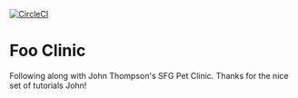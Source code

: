[![CircleCI](https://circleci.com/gh/ScottHensen/foo-clinic.svg?style=svg)](https://circleci.com/gh/ScottHensen/foo-clinic)

# Foo Clinic

Following along with John Thompson's SFG Pet Clinic.  Thanks for the nice set of tutorials John!

